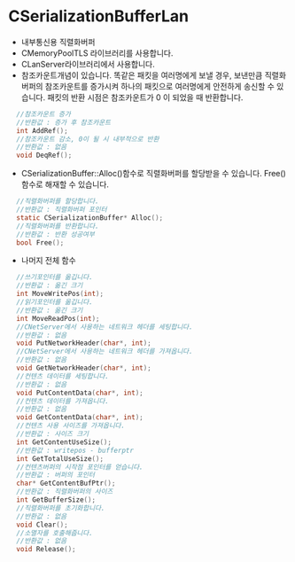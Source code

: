 # CSerializationBufferLan
* 내부통신용 직렬화버퍼
* CMemoryPoolTLS 라이브러리를 사용합니다.
* CLanServer라이브러리에서 사용합니다.
* 참조카운트개념이 있습니다. 똑같은 패킷을 여러명에게 보낼 경우, 보낸만큼 직렬화버퍼의 참조카운트를 증가시켜 하나의 패킷으로 여러명에게 안전하게 송신할 수 있습니다. 
패킷의 반환 시점은 참조카운트가 0 이 되었을 때 반환합니다.
``` C
  //참조카운트 증가
  //반환값 : 증가 후 참조카운트
  int AddRef();
  //참조카운트 감소, 0이 될 시 내부적으로 반환
  //반환값 : 없음
  void DeqRef();
```
* CSerializationBuffer::Alloc()함수로 직렬화버퍼를 할당받을 수 있습니다. Free()함수로 해재할 수 있습니다.
``` C
  //직렬화버퍼를 할당합니다.
  //반환값 : 직렬화버퍼 포인터
  static CSerializationBuffer* Alloc();
  //직렬화버퍼를 반환합니다.
  //반환값 : 반환 성공여부
  bool Free();
```
* 나머지 전체 함수
``` C
  //쓰기포인터를 옮깁니다.
  //반환값 : 옮긴 크기
  int MoveWritePos(int);
  //읽기포인터를 옮깁니다.
  //반환값 : 옮긴 크기
  int MoveReadPos(int);
  //CNetServer에서 사용하는 네트워크 헤더를 세팅합니다.
  //반환값 : 없음
  void PutNetworkHeader(char*, int);
  //CNetServer에서 사용하는 네트워크 헤더를 가져옵니다.
  //반환값 : 없음
  void GetNetworkHeader(char*, int);
  //컨텐츠 데이터를 세팅합니다.
  //반환값 : 없음
  void PutContentData(char*, int);
  //컨텐츠 데이터를 가져옵니다.
  //반환값 : 없음
  void GetContentData(char*, int);
  //컨텐츠 사용 사이즈를 가져옵니다.
  //반환값 : 사이즈 크기
  int GetContentUseSize();
  //반환값 : writepos - bufferptr
  int GetTotalUseSize();
  //컨텐츠버퍼의 시작점 포인터를 얻습니다.
  //반환값 : 버퍼의 포인터
  char* GetContentBufPtr();
  //반환값 : 직렬화버퍼의 사이즈
  int GetBufferSize();
  //직렬화버퍼를 초기화합니다.
  //반환값 : 없음
  void Clear();
  //소멸자를 호출해줍니다.
  //반환값 : 없음
  void Release();
```
